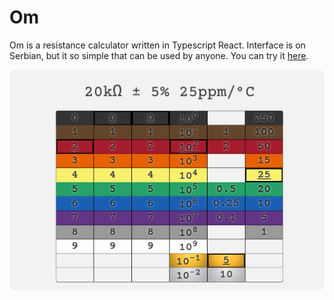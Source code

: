 # Om

Om is a resistance calculator written in Typescript React. Interface is on Serbian, but it so simple that can be used by anyone. You can try it [here](https://ubavic.rs/om/index_en.html).

![Screenshot](screenshot.png)
